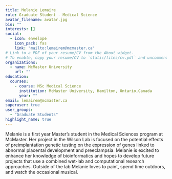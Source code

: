 ```yaml
---
title: Melanie Lemaire
role: Graduate Student - Medical Science
avatar_filename: avatar.jpg
bio: ""
interests: []
social:
  - icon: envelope
    icon_pack: fas
    link: "mailto:lemairem@mcmaster.ca"
# Link to a PDF of your resume/CV from the About widget.
# To enable, copy your resume/CV to `static/files/cv.pdf` and uncomment the lines below.
organizations:
  - name: McMaster University
    url: ""
education:
  courses:
    - course: MSc Medical Science
      institution: McMaster University, Hamilton, Ontario,Canada
      year: ""
email: lemairem@mcmaster.ca
superuser: true
user_groups:
  - "Graduate Students"
highlight_name: true
---
```

Melanie is a first year Master’s student in the Medical Sciences program at McMaster. Her project in the Wilson Lab is focused on the potential effects of preimplantation genetic testing on the expression of genes linked to abnormal placental development and preeclampsia. Melanie is excited to enhance her knowledge of bioinformatics and hopes to develop future projects that use a combined wet-lab and computational research approaches. Outside of the lab Melanie loves to paint, spend time outdoors, and watch the occasional musical.

